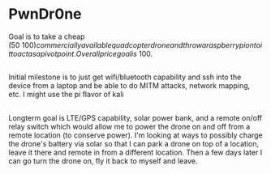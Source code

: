 # PwnDr0ne
Goal is to take a cheap ($50~100) commercially available quadcopter drone and throw a raspberry pi onto it to act as a pivot point. Overall price goal is  ~$100.

##
Initial milestone is to just get wifi/bluetooth capability and ssh into the device from a laptop and be able to do MITM attacks, network mapping, etc. I might use the pi flavor of kali

##
Longterm goal is LTE/GPS capability, solar power bank, and a remote on/off relay switch which would allow me to power the drone on and off from a remote location (to conserve power). I'm looking at ways to possibly charge the drone's battery via solar so that I can park a drone on top of a location, leave it there and remote in from a different location. Then a few days later I can go turn the drone on, fly it back to myself and leave.
